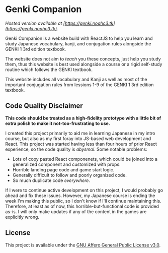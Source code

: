 # Genki Companion

*Hosted version available at [https://genki.noahc3.tk](https://genki.noahc3.tk).*

Genki Companion is a website build with ReactJS to help you learn and study Japanese vocabulary, kanji, and conjugation rules alongside the GENKI 1 3rd edition textbook.

The website does not aim to *teach* you these concepts, just help you study them, thus this website is best used alongside a course or a rigid self-study routine which follows the GENKI textbook.

This website includes all vocabulary and Kanji as well as most of the important conjugation rules from lessions 1-9 of the GENKI 1 3rd edition textbook.

## Code Quality Disclaimer

**This code should be treated as a high-fidelity prototype with a little bit of extra polish to make it not-too-frustrating to use.**

I created this project primarily to aid me in learning Japanese in my intro course, but also as my first foray into JS-based web development and React. This project was started having less than four hours of prior React experience, so the code quality is *abysmal*. Some notable problems:

- Lots of copy pasted React componenets, which could be joined into a generalized component and customized with props.
- Horrible landing page code and game start logic.
- Generally difficult to follow and poorly organized code.
- So much duplicate code *everywhere*.

If I were to continue active development on this project, I would probably go ahead and fix these issues. However, my Japanese course is ending the week I'm making this public, so I don't know if I'll continue maintaining this. Therefore, at least as of now, this horrible-but-functional code is provided as-is. I will only make updates if any of the content in the games are explicitly wrong.

## License

This project is available under the [GNU Affero General Public License v3.0](https://github.com/noahc3/genki-companion/blob/master/LICENSE).
